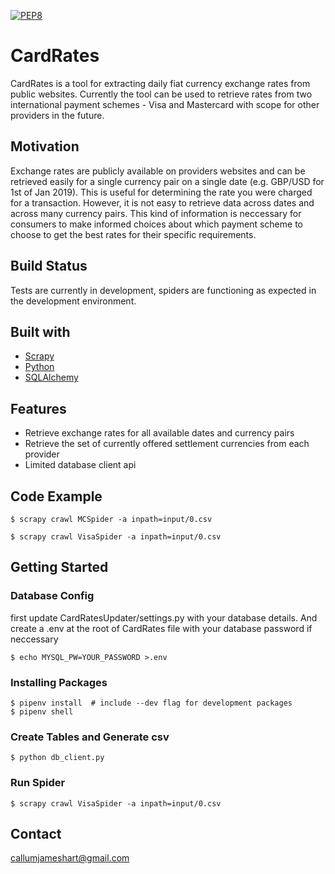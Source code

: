 [![PEP8](https://img.shields.io/badge/code%20style-pep8-orange.svg)](https://www.python.org/dev/peps/pep-0008/)

# CardRates
CardRates is a tool for extracting daily fiat currency exchange rates from public websites. Currently the tool can be used to retrieve rates from two international payment schemes - Visa and Mastercard with scope for other providers in the future.

## Motivation
Exchange rates are publicly available on providers websites and can be retrieved easily for a single currency pair on a single date (e.g. GBP/USD for 1st of Jan 2019). This is useful for determining the rate you were charged for a transaction. However, it is not easy to retrieve data across dates and across many currency pairs. This kind of information is neccessary for consumers to make informed choices about which payment scheme to choose to get the best rates for their specific requirements.

## Build Status
Tests are currently in development, spiders are functioning as expected in the development environment.

## Built with
- [Scrapy](https://github.com/scrapy/scrapy)
- [Python](https://www.python.org/)
- [SQLAlchemy](https://www.sqlalchemy.org/)

## Features
- Retrieve exchange rates for all available dates and currency pairs
- Retrieve the set of currently offered settlement currencies from each provider
- Limited database client api


## Code Example
```shell 
$ scrapy crawl MCSpider -a inpath=input/0.csv
```
```shell
$ scrapy crawl VisaSpider -a inpath=input/0.csv
```
## Getting Started

### Database Config
first update CardRatesUpdater/settings.py with your database details.
And create a .env at the root of CardRates file with your database password if neccessary

```shell
$ echo MYSQL_PW=YOUR_PASSWORD >.env
```

### Installing Packages
```shell
$ pipenv install  # include --dev flag for development packages
$ pipenv shell
```

### Create Tables and Generate csv
```shell
$ python db_client.py 
```
### Run Spider
```shell
$ scrapy crawl VisaSpider -a inpath=input/0.csv
```

## Contact
callumjameshart@gmail.com
